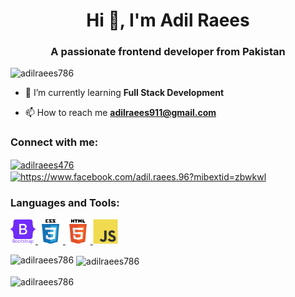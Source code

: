 <h1 align="center">Hi 👋, I'm Adil Raees</h1>
<h3 align="center">A passionate frontend developer from Pakistan</h3>

<p align="left"> <img src="https://komarev.com/ghpvc/?username=adilraees786&label=Profile%20views&color=0e75b6&style=flat" alt="adilraees786" /> </p>

- 🌱 I’m currently learning **Full Stack Development**

- 📫 How to reach me **adilraees911@gmail.com**

<h3 align="left">Connect with me:</h3>
<p align="left">
<a href="https://dev.to/adilraees476" target="blank"><img align="center" src="https://raw.githubusercontent.com/rahuldkjain/github-profile-readme-generator/master/src/images/icons/Social/devto.svg" alt="adilraees476" height="30" width="40" /></a>
<a href="https://fb.com/https://www.facebook.com/adil.raees.96?mibextid=zbwkwl" target="blank"><img align="center" src="https://raw.githubusercontent.com/rahuldkjain/github-profile-readme-generator/master/src/images/icons/Social/facebook.svg" alt="https://www.facebook.com/adil.raees.96?mibextid=zbwkwl" height="30" width="40" /></a>
</p>

<h3 align="left">Languages and Tools:</h3>
<p align="left"> <a href="https://getbootstrap.com" target="_blank" rel="noreferrer"> <img src="https://raw.githubusercontent.com/devicons/devicon/master/icons/bootstrap/bootstrap-plain-wordmark.svg" alt="bootstrap" width="40" height="40"/> </a> <a href="https://www.w3schools.com/css/" target="_blank" rel="noreferrer"> <img src="https://raw.githubusercontent.com/devicons/devicon/master/icons/css3/css3-original-wordmark.svg" alt="css3" width="40" height="40"/> </a> <a href="https://www.w3.org/html/" target="_blank" rel="noreferrer"> <img src="https://raw.githubusercontent.com/devicons/devicon/master/icons/html5/html5-original-wordmark.svg" alt="html5" width="40" height="40"/> </a> <a href="https://developer.mozilla.org/en-US/docs/Web/JavaScript" target="_blank" rel="noreferrer"> <img src="https://raw.githubusercontent.com/devicons/devicon/master/icons/javascript/javascript-original.svg" alt="javascript" width="40" height="40"/> </a> </p>

<p><img align="left" src="https://github-readme-stats.vercel.app/api/top-langs?username=adilraees786&show_icons=true&locale=en&layout=compact" alt="adilraees786" /></p>

<p>&nbsp;<img align="center" src="https://github-readme-stats.vercel.app/api?username=adilraees786&show_icons=true&locale=en" alt="adilraees786" /></p>

<p><img align="center" src="https://github-readme-streak-stats.herokuapp.com/?user=adilraees786&" alt="adilraees786" /></p>
